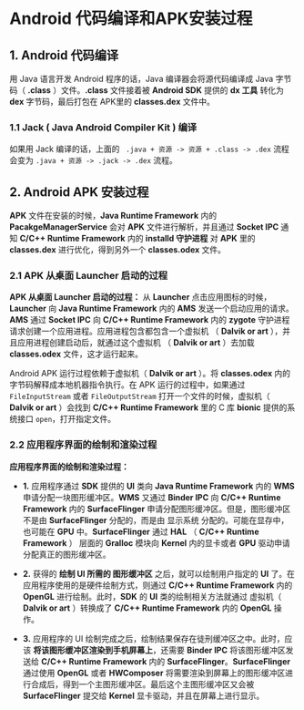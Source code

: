 Android 代码编译和APK安装过程
==

## 1. Android 代码编译

用 Java 语言开发 Android 程序的话，Java 编译器会将源代码编译成 Java 字节码（ **.class** ）文件。**.class** 文件接着被 **Android SDK** 提供的 **dx 工具** 转化为 **dex** 字节码，最后打包在 APK里的 **classes.dex** 文件中。

### 1.1 Jack ( Java Android Compiler Kit ) 编译

如果用 Jack 编译的话，上面的 ` .java + 资源 -> 资源 + .class -> .dex` 流程会变为 ` .java + 资源 -> .jack -> .dex ` 流程。

## 2. Android APK 安装过程

**APK** 文件在安装的时候，**Java Runtime Framework** 内的 **PacakgeManagerService** 会对  **APK** 文件进行解析，并且通过 **Socket IPC** 通知 **C/C++ Runtime Framework** 内的 **installd 守护进程** 对 **APK** 里的 **classes.dex** 进行优化，得到另外一个 **classes.odex**  文件。


### 2.1 APK 从桌面 Launcher 启动的过程

**APK 从桌面 Launcher 启动的过程：** 从 **Launcher** 点击应用图标的时候，**Launcher** 向 **Java Runtime Framework** 内的 **AMS** 发送一个启动应用的请求。**AMS** 通过 **Socket IPC** 向 **C/C++ Runtime Framework** 内的 **zygote** 守护进程 请求创建一个应用进程。应用进程包含都包含一个虚拟机 （ **Dalvik or art** ），并且应用进程创建启动后，就通过这个虚拟机 （ **Dalvik or art** ）去加载 **classes.odex**  文件，这才运行起来。


Android APK 运行过程依赖于虚拟机（ **Dalvik or art** ）。将 **classes.odex** 内的字节码解释成本地机器指令执行。在 APK 运行的过程中，如果通过 `FileInputStream` 或者 `FileOutputStream` 打开一个文件的时候，虚拟机（ **Dalvik or art** ）会找到 **C/C++ Runtime Framework** 里的 C 库 **bionic** 提供的系统接口 `open`，打开指定文件。


### 2.2 应用程序界面的绘制和渲染过程

**应用程序界面的绘制和渲染过程：**

- **1.** 应用程序通过 **SDK** 提供的 **UI** 类向 **Java Runtime Framework** 内的 **WMS** 申请分配一块图形缓冲区。**WMS** 又通过 **Binder IPC** 向 **C/C++ Runtime Framework** 内的 **SurfaceFlinger** 申请分配图形缓冲区。但是，图形缓冲区不是由 **SurfaceFlinger** 分配的，而是由 显示系统 分配的。可能在显存中，也可能在 **GPU** 中。**SurfaceFlinger** 通过 **HAL** （ **C/C++ Runtime Framework** ） 层面的 **Gralloc** 模块向 **Kernel** 内的显卡或者 **GPU** 驱动申请分配真正的图形缓冲区。

- **2.** 获得的 **绘制 UI 所需的 图形缓冲区** 之后，就可以绘制用户指定的 **UI** 了。在应用程序使用的是硬件绘制方式，则通过 **C/C++ Runtime Framework** 内的 **OpenGL** 进行绘制。此时，**SDK** 的 **UI** 类的绘制相关方法就通过 虚拟机（ **Dalvik or art** ）转换成了 **C/C++ Runtime Framework** 内的 **OpenGL** 操作。

- **3.** 应用程序的 UI 绘制完成之后，绘制结果保存在徒刑缓冲区之中。此时，应该 **将该图形缓冲区渲染到手机屏幕上**，还需要 **Binder IPC** 将该图形缓冲区发送给 **C/C++ Runtime Framework** 内的 **SurfaceFlinger**。**SurfaceFlinger** 通过使用 **OpenGL** 或者 **HWComposer** 将需要渲染到屏幕上的图形缓冲区进行合成后，得到一个主图形缓冲区。最后这个主图形缓冲区又会被 **SurfaceFlinger** 提交给 **Kernel** 显卡驱动，并且在屏幕上进行显示。
